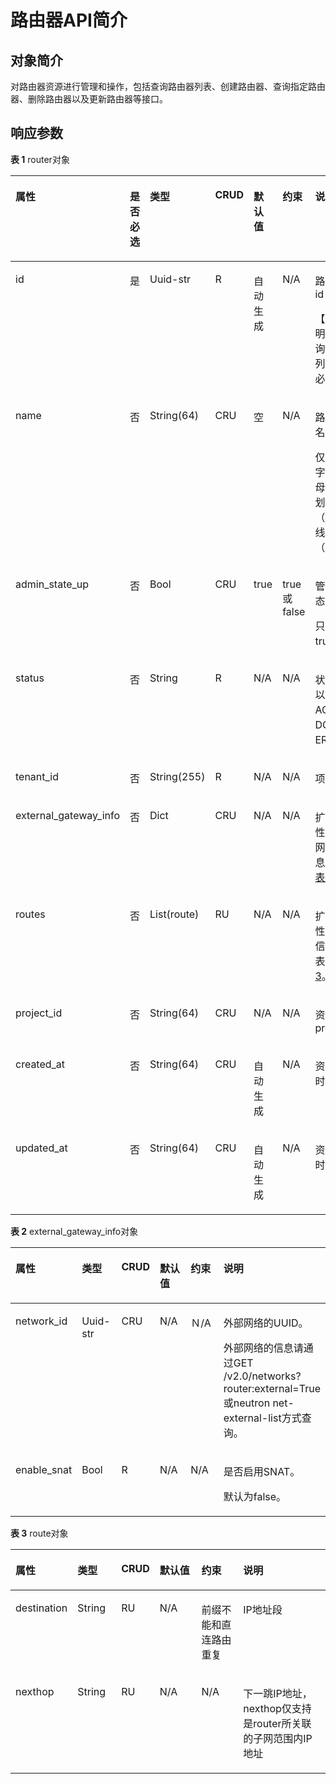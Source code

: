 # 路由器API简介<a name="ZH-CN_TOPIC_0060495813"></a>

## 对象简介<a name="section45495122"></a>

对路由器资源进行管理和操作，包括查询路由器列表、创建路由器、查询指定路由器、删除路由器以及更新路由器等接口。

## 响应参数<a name="section56953834205730"></a>

**表 1**  router对象

<a name="table24153696181443"></a>
<table><thead align="left"><tr id="row11861342181443"><th class="cellrowborder" valign="top" width="15.101510151015102%" id="mcps1.2.8.1.1"><p id="p21244677181443"><a name="p21244677181443"></a><a name="p21244677181443"></a>属性</p>
</th>
<th class="cellrowborder" valign="top" width="7.520752075207521%" id="mcps1.2.8.1.2"><p id="p981918394815"><a name="p981918394815"></a><a name="p981918394815"></a>是否必选</p>
</th>
<th class="cellrowborder" valign="top" width="13.211321132113211%" id="mcps1.2.8.1.3"><p id="p43097239181443"><a name="p43097239181443"></a><a name="p43097239181443"></a>类型</p>
</th>
<th class="cellrowborder" valign="top" width="9.43094309430943%" id="mcps1.2.8.1.4"><p id="p1215486181443"><a name="p1215486181443"></a><a name="p1215486181443"></a>CRUD</p>
</th>
<th class="cellrowborder" valign="top" width="13.211321132113211%" id="mcps1.2.8.1.5"><p id="p31345570181443"><a name="p31345570181443"></a><a name="p31345570181443"></a>默认值</p>
</th>
<th class="cellrowborder" valign="top" width="13.211321132113211%" id="mcps1.2.8.1.6"><p id="p55963242181443"><a name="p55963242181443"></a><a name="p55963242181443"></a>约束</p>
</th>
<th class="cellrowborder" valign="top" width="28.312831283128315%" id="mcps1.2.8.1.7"><p id="p36728767181443"><a name="p36728767181443"></a><a name="p36728767181443"></a>说明</p>
</th>
</tr>
</thead>
<tbody><tr id="row22240136181443"><td class="cellrowborder" valign="top" width="15.101510151015102%" headers="mcps1.2.8.1.1 "><p id="p56620590181443"><a name="p56620590181443"></a><a name="p56620590181443"></a>id</p>
</td>
<td class="cellrowborder" valign="top" width="7.520752075207521%" headers="mcps1.2.8.1.2 "><p id="p08199313484"><a name="p08199313484"></a><a name="p08199313484"></a>是</p>
</td>
<td class="cellrowborder" valign="top" width="13.211321132113211%" headers="mcps1.2.8.1.3 "><p id="p22865048181443"><a name="p22865048181443"></a><a name="p22865048181443"></a>Uuid-str</p>
</td>
<td class="cellrowborder" valign="top" width="9.43094309430943%" headers="mcps1.2.8.1.4 "><p id="p40129582181443"><a name="p40129582181443"></a><a name="p40129582181443"></a>R</p>
</td>
<td class="cellrowborder" valign="top" width="13.211321132113211%" headers="mcps1.2.8.1.5 "><p id="p29270746181443"><a name="p29270746181443"></a><a name="p29270746181443"></a>自动生成</p>
</td>
<td class="cellrowborder" valign="top" width="13.211321132113211%" headers="mcps1.2.8.1.6 "><p id="p22120193181443"><a name="p22120193181443"></a><a name="p22120193181443"></a>N/A</p>
</td>
<td class="cellrowborder" valign="top" width="28.312831283128315%" headers="mcps1.2.8.1.7 "><p id="p46905229181443"><a name="p46905229181443"></a><a name="p46905229181443"></a>路由器的id</p>
<p id="p121142486504"><a name="p121142486504"></a><a name="p121142486504"></a>【使用说明】在查询路由器列表时非必选</p>
</td>
</tr>
<tr id="row19493885181443"><td class="cellrowborder" valign="top" width="15.101510151015102%" headers="mcps1.2.8.1.1 "><p id="p35500827181443"><a name="p35500827181443"></a><a name="p35500827181443"></a>name</p>
</td>
<td class="cellrowborder" valign="top" width="7.520752075207521%" headers="mcps1.2.8.1.2 "><p id="p1881923164818"><a name="p1881923164818"></a><a name="p1881923164818"></a>否</p>
</td>
<td class="cellrowborder" valign="top" width="13.211321132113211%" headers="mcps1.2.8.1.3 "><p id="p56994705181443"><a name="p56994705181443"></a><a name="p56994705181443"></a>String(64)</p>
</td>
<td class="cellrowborder" valign="top" width="9.43094309430943%" headers="mcps1.2.8.1.4 "><p id="p53168392181443"><a name="p53168392181443"></a><a name="p53168392181443"></a>CRU</p>
</td>
<td class="cellrowborder" valign="top" width="13.211321132113211%" headers="mcps1.2.8.1.5 "><p id="p11672487181443"><a name="p11672487181443"></a><a name="p11672487181443"></a>空</p>
</td>
<td class="cellrowborder" valign="top" width="13.211321132113211%" headers="mcps1.2.8.1.6 "><p id="p5947415181443"><a name="p5947415181443"></a><a name="p5947415181443"></a>N/A</p>
</td>
<td class="cellrowborder" valign="top" width="28.312831283128315%" headers="mcps1.2.8.1.7 "><p id="p11978624181443"><a name="p11978624181443"></a><a name="p11978624181443"></a>路由器的名称。</p>
<p id="p30744457181443"><a name="p30744457181443"></a><a name="p30744457181443"></a>仅支持数字、字母、_(下划线)、-（中划线）、.（点）。</p>
</td>
</tr>
<tr id="row8264657181443"><td class="cellrowborder" valign="top" width="15.101510151015102%" headers="mcps1.2.8.1.1 "><p id="p65457453181443"><a name="p65457453181443"></a><a name="p65457453181443"></a>admin_state_up</p>
</td>
<td class="cellrowborder" valign="top" width="7.520752075207521%" headers="mcps1.2.8.1.2 "><p id="p9819193104813"><a name="p9819193104813"></a><a name="p9819193104813"></a>否</p>
</td>
<td class="cellrowborder" valign="top" width="13.211321132113211%" headers="mcps1.2.8.1.3 "><p id="p453502181443"><a name="p453502181443"></a><a name="p453502181443"></a>Bool</p>
</td>
<td class="cellrowborder" valign="top" width="9.43094309430943%" headers="mcps1.2.8.1.4 "><p id="p36733740181443"><a name="p36733740181443"></a><a name="p36733740181443"></a>CRU</p>
</td>
<td class="cellrowborder" valign="top" width="13.211321132113211%" headers="mcps1.2.8.1.5 "><p id="p22642974181443"><a name="p22642974181443"></a><a name="p22642974181443"></a>true</p>
</td>
<td class="cellrowborder" valign="top" width="13.211321132113211%" headers="mcps1.2.8.1.6 "><p id="p22141629181443"><a name="p22141629181443"></a><a name="p22141629181443"></a>true或false</p>
</td>
<td class="cellrowborder" valign="top" width="28.312831283128315%" headers="mcps1.2.8.1.7 "><p id="p48641520181443"><a name="p48641520181443"></a><a name="p48641520181443"></a>管理状态。</p>
<p id="p35120501181443"><a name="p35120501181443"></a><a name="p35120501181443"></a>只支持true。</p>
</td>
</tr>
<tr id="row47649056181443"><td class="cellrowborder" valign="top" width="15.101510151015102%" headers="mcps1.2.8.1.1 "><p id="p34368308181443"><a name="p34368308181443"></a><a name="p34368308181443"></a>status</p>
</td>
<td class="cellrowborder" valign="top" width="7.520752075207521%" headers="mcps1.2.8.1.2 "><p id="p168191337481"><a name="p168191337481"></a><a name="p168191337481"></a>否</p>
</td>
<td class="cellrowborder" valign="top" width="13.211321132113211%" headers="mcps1.2.8.1.3 "><p id="p32369557181443"><a name="p32369557181443"></a><a name="p32369557181443"></a>String</p>
</td>
<td class="cellrowborder" valign="top" width="9.43094309430943%" headers="mcps1.2.8.1.4 "><p id="p4688426181443"><a name="p4688426181443"></a><a name="p4688426181443"></a>R</p>
</td>
<td class="cellrowborder" valign="top" width="13.211321132113211%" headers="mcps1.2.8.1.5 "><p id="p44218203181443"><a name="p44218203181443"></a><a name="p44218203181443"></a>N/A</p>
</td>
<td class="cellrowborder" valign="top" width="13.211321132113211%" headers="mcps1.2.8.1.6 "><p id="p24904722181443"><a name="p24904722181443"></a><a name="p24904722181443"></a>N/A</p>
</td>
<td class="cellrowborder" valign="top" width="28.312831283128315%" headers="mcps1.2.8.1.7 "><p id="p4016564181443"><a name="p4016564181443"></a><a name="p4016564181443"></a>状态，可以为ACTIVE， DOWN，ERROR。</p>
</td>
</tr>
<tr id="row36149082181443"><td class="cellrowborder" valign="top" width="15.101510151015102%" headers="mcps1.2.8.1.1 "><p id="p42394506181443"><a name="p42394506181443"></a><a name="p42394506181443"></a>tenant_id</p>
</td>
<td class="cellrowborder" valign="top" width="7.520752075207521%" headers="mcps1.2.8.1.2 "><p id="p1081916312487"><a name="p1081916312487"></a><a name="p1081916312487"></a>否</p>
</td>
<td class="cellrowborder" valign="top" width="13.211321132113211%" headers="mcps1.2.8.1.3 "><p id="p11402971181443"><a name="p11402971181443"></a><a name="p11402971181443"></a>String(255)</p>
</td>
<td class="cellrowborder" valign="top" width="9.43094309430943%" headers="mcps1.2.8.1.4 "><p id="p51225460181443"><a name="p51225460181443"></a><a name="p51225460181443"></a>R</p>
</td>
<td class="cellrowborder" valign="top" width="13.211321132113211%" headers="mcps1.2.8.1.5 "><p id="p55621630181443"><a name="p55621630181443"></a><a name="p55621630181443"></a>N/A</p>
</td>
<td class="cellrowborder" valign="top" width="13.211321132113211%" headers="mcps1.2.8.1.6 "><p id="p9058209181443"><a name="p9058209181443"></a><a name="p9058209181443"></a>N/A</p>
</td>
<td class="cellrowborder" valign="top" width="28.312831283128315%" headers="mcps1.2.8.1.7 "><p id="p62626308181443"><a name="p62626308181443"></a><a name="p62626308181443"></a>项目ID。</p>
</td>
</tr>
<tr id="row26765861181443"><td class="cellrowborder" valign="top" width="15.101510151015102%" headers="mcps1.2.8.1.1 "><p id="p20551115181443"><a name="p20551115181443"></a><a name="p20551115181443"></a>external_gateway_info</p>
</td>
<td class="cellrowborder" valign="top" width="7.520752075207521%" headers="mcps1.2.8.1.2 "><p id="p1281914344820"><a name="p1281914344820"></a><a name="p1281914344820"></a>否</p>
</td>
<td class="cellrowborder" valign="top" width="13.211321132113211%" headers="mcps1.2.8.1.3 "><p id="p54027655181443"><a name="p54027655181443"></a><a name="p54027655181443"></a>Dict</p>
</td>
<td class="cellrowborder" valign="top" width="9.43094309430943%" headers="mcps1.2.8.1.4 "><p id="p14163902181443"><a name="p14163902181443"></a><a name="p14163902181443"></a>CRU</p>
</td>
<td class="cellrowborder" valign="top" width="13.211321132113211%" headers="mcps1.2.8.1.5 "><p id="p6425434181443"><a name="p6425434181443"></a><a name="p6425434181443"></a>N/A</p>
</td>
<td class="cellrowborder" valign="top" width="13.211321132113211%" headers="mcps1.2.8.1.6 "><p id="p50698179181443"><a name="p50698179181443"></a><a name="p50698179181443"></a>N/A</p>
</td>
<td class="cellrowborder" valign="top" width="28.312831283128315%" headers="mcps1.2.8.1.7 "><p id="p12911840181443"><a name="p12911840181443"></a><a name="p12911840181443"></a>扩展属性：外部网关信息，参见<a href="#ZH-CN_TOPIC_0060495813__table11448068181443">表2</a>。</p>
</td>
</tr>
<tr id="row49097702181443"><td class="cellrowborder" valign="top" width="15.101510151015102%" headers="mcps1.2.8.1.1 "><p id="p17490925181443"><a name="p17490925181443"></a><a name="p17490925181443"></a>routes</p>
</td>
<td class="cellrowborder" valign="top" width="7.520752075207521%" headers="mcps1.2.8.1.2 "><p id="p12819143204816"><a name="p12819143204816"></a><a name="p12819143204816"></a>否</p>
</td>
<td class="cellrowborder" valign="top" width="13.211321132113211%" headers="mcps1.2.8.1.3 "><p id="p7478812181443"><a name="p7478812181443"></a><a name="p7478812181443"></a>List(route)</p>
</td>
<td class="cellrowborder" valign="top" width="9.43094309430943%" headers="mcps1.2.8.1.4 "><p id="p1804060181443"><a name="p1804060181443"></a><a name="p1804060181443"></a>RU</p>
</td>
<td class="cellrowborder" valign="top" width="13.211321132113211%" headers="mcps1.2.8.1.5 "><p id="p11911189181443"><a name="p11911189181443"></a><a name="p11911189181443"></a>N/A</p>
</td>
<td class="cellrowborder" valign="top" width="13.211321132113211%" headers="mcps1.2.8.1.6 "><p id="p25282222181443"><a name="p25282222181443"></a><a name="p25282222181443"></a>N/A</p>
</td>
<td class="cellrowborder" valign="top" width="28.312831283128315%" headers="mcps1.2.8.1.7 "><p id="p5122123194853"><a name="p5122123194853"></a><a name="p5122123194853"></a>扩展属性：路由信息列表，<a href="#ZH-CN_TOPIC_0060495813__table18829650181443">表3</a>。</p>
</td>
</tr>
<tr id="row7278189151614"><td class="cellrowborder" valign="top" width="15.101510151015102%" headers="mcps1.2.8.1.1 "><p id="p870051413911"><a name="p870051413911"></a><a name="p870051413911"></a>project_id</p>
</td>
<td class="cellrowborder" valign="top" width="7.520752075207521%" headers="mcps1.2.8.1.2 "><p id="p17700201411911"><a name="p17700201411911"></a><a name="p17700201411911"></a>否</p>
</td>
<td class="cellrowborder" valign="top" width="13.211321132113211%" headers="mcps1.2.8.1.3 "><p id="p15700614790"><a name="p15700614790"></a><a name="p15700614790"></a>String(64)</p>
</td>
<td class="cellrowborder" valign="top" width="9.43094309430943%" headers="mcps1.2.8.1.4 "><p id="p17000141292"><a name="p17000141292"></a><a name="p17000141292"></a>CRU</p>
</td>
<td class="cellrowborder" valign="top" width="13.211321132113211%" headers="mcps1.2.8.1.5 "><p id="p1470010141396"><a name="p1470010141396"></a><a name="p1470010141396"></a>N/A</p>
</td>
<td class="cellrowborder" valign="top" width="13.211321132113211%" headers="mcps1.2.8.1.6 "><p id="p870017141892"><a name="p870017141892"></a><a name="p870017141892"></a>N/A</p>
</td>
<td class="cellrowborder" valign="top" width="28.312831283128315%" headers="mcps1.2.8.1.7 "><p id="p7700714691"><a name="p7700714691"></a><a name="p7700714691"></a>资源project_id</p>
</td>
</tr>
<tr id="row172292215166"><td class="cellrowborder" valign="top" width="15.101510151015102%" headers="mcps1.2.8.1.1 "><p id="p1953114119914"><a name="p1953114119914"></a><a name="p1953114119914"></a>created_at</p>
</td>
<td class="cellrowborder" valign="top" width="7.520752075207521%" headers="mcps1.2.8.1.2 "><p id="p6953241598"><a name="p6953241598"></a><a name="p6953241598"></a>否</p>
</td>
<td class="cellrowborder" valign="top" width="13.211321132113211%" headers="mcps1.2.8.1.3 "><p id="p595318416919"><a name="p595318416919"></a><a name="p595318416919"></a>String(64)</p>
</td>
<td class="cellrowborder" valign="top" width="9.43094309430943%" headers="mcps1.2.8.1.4 "><p id="p6953441993"><a name="p6953441993"></a><a name="p6953441993"></a>CRU</p>
</td>
<td class="cellrowborder" valign="top" width="13.211321132113211%" headers="mcps1.2.8.1.5 "><p id="p11953164120911"><a name="p11953164120911"></a><a name="p11953164120911"></a>自动生成</p>
</td>
<td class="cellrowborder" valign="top" width="13.211321132113211%" headers="mcps1.2.8.1.6 "><p id="p595314119912"><a name="p595314119912"></a><a name="p595314119912"></a>N/A</p>
</td>
<td class="cellrowborder" valign="top" width="28.312831283128315%" headers="mcps1.2.8.1.7 "><p id="p1395374115919"><a name="p1395374115919"></a><a name="p1395374115919"></a>资源创建时间</p>
</td>
</tr>
<tr id="row106341917161611"><td class="cellrowborder" valign="top" width="15.101510151015102%" headers="mcps1.2.8.1.1 "><p id="p139719548912"><a name="p139719548912"></a><a name="p139719548912"></a>updated_at</p>
</td>
<td class="cellrowborder" valign="top" width="7.520752075207521%" headers="mcps1.2.8.1.2 "><p id="p33972541493"><a name="p33972541493"></a><a name="p33972541493"></a>否</p>
</td>
<td class="cellrowborder" valign="top" width="13.211321132113211%" headers="mcps1.2.8.1.3 "><p id="p53971154594"><a name="p53971154594"></a><a name="p53971154594"></a>String(64)</p>
</td>
<td class="cellrowborder" valign="top" width="9.43094309430943%" headers="mcps1.2.8.1.4 "><p id="p339716540919"><a name="p339716540919"></a><a name="p339716540919"></a>CRU</p>
</td>
<td class="cellrowborder" valign="top" width="13.211321132113211%" headers="mcps1.2.8.1.5 "><p id="p1739717541895"><a name="p1739717541895"></a><a name="p1739717541895"></a>自动生成</p>
</td>
<td class="cellrowborder" valign="top" width="13.211321132113211%" headers="mcps1.2.8.1.6 "><p id="p12397054697"><a name="p12397054697"></a><a name="p12397054697"></a>N/A</p>
</td>
<td class="cellrowborder" valign="top" width="28.312831283128315%" headers="mcps1.2.8.1.7 "><p id="p1339713549918"><a name="p1339713549918"></a><a name="p1339713549918"></a>资源更新时间</p>
</td>
</tr>
</tbody>
</table>

**表 2**  external\_gateway\_info对象

<a name="table11448068181443"></a>
<table><thead align="left"><tr id="row58732356181443"><th class="cellrowborder" valign="top" width="16.328367163283673%" id="mcps1.2.7.1.1"><p id="p59700400181443"><a name="p59700400181443"></a><a name="p59700400181443"></a>属性</p>
</th>
<th class="cellrowborder" valign="top" width="14.288571142885711%" id="mcps1.2.7.1.2"><p id="p3894228181443"><a name="p3894228181443"></a><a name="p3894228181443"></a>类型</p>
</th>
<th class="cellrowborder" valign="top" width="10.1989801019898%" id="mcps1.2.7.1.3"><p id="p46997081181443"><a name="p46997081181443"></a><a name="p46997081181443"></a>CRUD</p>
</th>
<th class="cellrowborder" valign="top" width="14.288571142885711%" id="mcps1.2.7.1.4"><p id="p48667239181443"><a name="p48667239181443"></a><a name="p48667239181443"></a>默认值</p>
</th>
<th class="cellrowborder" valign="top" width="14.288571142885711%" id="mcps1.2.7.1.5"><p id="p49732261181443"><a name="p49732261181443"></a><a name="p49732261181443"></a>约束</p>
</th>
<th class="cellrowborder" valign="top" width="30.606939306069393%" id="mcps1.2.7.1.6"><p id="p1781307181443"><a name="p1781307181443"></a><a name="p1781307181443"></a>说明</p>
</th>
</tr>
</thead>
<tbody><tr id="row10068178181443"><td class="cellrowborder" valign="top" width="16.328367163283673%" headers="mcps1.2.7.1.1 "><p id="p10216081181443"><a name="p10216081181443"></a><a name="p10216081181443"></a>network_id</p>
</td>
<td class="cellrowborder" valign="top" width="14.288571142885711%" headers="mcps1.2.7.1.2 "><p id="p22196257181443"><a name="p22196257181443"></a><a name="p22196257181443"></a>Uuid-str</p>
</td>
<td class="cellrowborder" valign="top" width="10.1989801019898%" headers="mcps1.2.7.1.3 "><p id="p53066410181443"><a name="p53066410181443"></a><a name="p53066410181443"></a>CRU</p>
</td>
<td class="cellrowborder" valign="top" width="14.288571142885711%" headers="mcps1.2.7.1.4 "><p id="p3411923181443"><a name="p3411923181443"></a><a name="p3411923181443"></a>N/A</p>
</td>
<td class="cellrowborder" valign="top" width="14.288571142885711%" headers="mcps1.2.7.1.5 "><p id="p7930308181443"><a name="p7930308181443"></a><a name="p7930308181443"></a>Ｎ/A</p>
</td>
<td class="cellrowborder" valign="top" width="30.606939306069393%" headers="mcps1.2.7.1.6 "><p id="p38375206181443"><a name="p38375206181443"></a><a name="p38375206181443"></a>外部网络的UUID。</p>
<p id="p21383968181443"><a name="p21383968181443"></a><a name="p21383968181443"></a>外部网络的信息请通过GET /v2.0/networks?router:external=True或neutron net-external-list方式查询。</p>
</td>
</tr>
<tr id="row58237990181443"><td class="cellrowborder" valign="top" width="16.328367163283673%" headers="mcps1.2.7.1.1 "><p id="p19656760181443"><a name="p19656760181443"></a><a name="p19656760181443"></a>enable_snat</p>
</td>
<td class="cellrowborder" valign="top" width="14.288571142885711%" headers="mcps1.2.7.1.2 "><p id="p48693751181443"><a name="p48693751181443"></a><a name="p48693751181443"></a>Bool</p>
</td>
<td class="cellrowborder" valign="top" width="10.1989801019898%" headers="mcps1.2.7.1.3 "><p id="p623311010589"><a name="p623311010589"></a><a name="p623311010589"></a>R</p>
</td>
<td class="cellrowborder" valign="top" width="14.288571142885711%" headers="mcps1.2.7.1.4 "><p id="p41510554181443"><a name="p41510554181443"></a><a name="p41510554181443"></a>N/A</p>
</td>
<td class="cellrowborder" valign="top" width="14.288571142885711%" headers="mcps1.2.7.1.5 "><p id="p6911694181443"><a name="p6911694181443"></a><a name="p6911694181443"></a>N/A</p>
</td>
<td class="cellrowborder" valign="top" width="30.606939306069393%" headers="mcps1.2.7.1.6 "><p id="p22976335181443"><a name="p22976335181443"></a><a name="p22976335181443"></a>是否启用SNAT。</p>
<p id="p49143812181443"><a name="p49143812181443"></a><a name="p49143812181443"></a>默认为false。</p>
</td>
</tr>
</tbody>
</table>

**表 3**  route对象

<a name="table18829650181443"></a>
<table><thead align="left"><tr id="row60542282181443"><th class="cellrowborder" valign="top" width="16.328367163283673%" id="mcps1.2.7.1.1"><p id="p4977811181443"><a name="p4977811181443"></a><a name="p4977811181443"></a>属性</p>
</th>
<th class="cellrowborder" valign="top" width="14.288571142885711%" id="mcps1.2.7.1.2"><p id="p549581181443"><a name="p549581181443"></a><a name="p549581181443"></a>类型</p>
</th>
<th class="cellrowborder" valign="top" width="10.1989801019898%" id="mcps1.2.7.1.3"><p id="p44516128181443"><a name="p44516128181443"></a><a name="p44516128181443"></a>CRUD</p>
</th>
<th class="cellrowborder" valign="top" width="14.288571142885711%" id="mcps1.2.7.1.4"><p id="p49036595181443"><a name="p49036595181443"></a><a name="p49036595181443"></a>默认值</p>
</th>
<th class="cellrowborder" valign="top" width="14.288571142885711%" id="mcps1.2.7.1.5"><p id="p12541230181443"><a name="p12541230181443"></a><a name="p12541230181443"></a>约束</p>
</th>
<th class="cellrowborder" valign="top" width="30.606939306069393%" id="mcps1.2.7.1.6"><p id="p9206714181443"><a name="p9206714181443"></a><a name="p9206714181443"></a>说明</p>
</th>
</tr>
</thead>
<tbody><tr id="row7546366181443"><td class="cellrowborder" valign="top" width="16.328367163283673%" headers="mcps1.2.7.1.1 "><p id="p7275939181443"><a name="p7275939181443"></a><a name="p7275939181443"></a>destination</p>
</td>
<td class="cellrowborder" valign="top" width="14.288571142885711%" headers="mcps1.2.7.1.2 "><p id="p52480209181443"><a name="p52480209181443"></a><a name="p52480209181443"></a>String</p>
</td>
<td class="cellrowborder" valign="top" width="10.1989801019898%" headers="mcps1.2.7.1.3 "><p id="p23038511181443"><a name="p23038511181443"></a><a name="p23038511181443"></a>RU</p>
</td>
<td class="cellrowborder" valign="top" width="14.288571142885711%" headers="mcps1.2.7.1.4 "><p id="p54180069181443"><a name="p54180069181443"></a><a name="p54180069181443"></a>N/A</p>
</td>
<td class="cellrowborder" valign="top" width="14.288571142885711%" headers="mcps1.2.7.1.5 "><p id="p26509468181443"><a name="p26509468181443"></a><a name="p26509468181443"></a>前缀不能和直连路由重复</p>
</td>
<td class="cellrowborder" valign="top" width="30.606939306069393%" headers="mcps1.2.7.1.6 "><p id="p66892155181443"><a name="p66892155181443"></a><a name="p66892155181443"></a>IP地址段</p>
</td>
</tr>
<tr id="row65158490181443"><td class="cellrowborder" valign="top" width="16.328367163283673%" headers="mcps1.2.7.1.1 "><p id="p43346313181443"><a name="p43346313181443"></a><a name="p43346313181443"></a>nexthop</p>
</td>
<td class="cellrowborder" valign="top" width="14.288571142885711%" headers="mcps1.2.7.1.2 "><p id="p21390453181443"><a name="p21390453181443"></a><a name="p21390453181443"></a>String</p>
</td>
<td class="cellrowborder" valign="top" width="10.1989801019898%" headers="mcps1.2.7.1.3 "><p id="p54905093181443"><a name="p54905093181443"></a><a name="p54905093181443"></a>RU</p>
</td>
<td class="cellrowborder" valign="top" width="14.288571142885711%" headers="mcps1.2.7.1.4 "><p id="p18127521181443"><a name="p18127521181443"></a><a name="p18127521181443"></a>N/A</p>
</td>
<td class="cellrowborder" valign="top" width="14.288571142885711%" headers="mcps1.2.7.1.5 "><p id="p59043122181443"><a name="p59043122181443"></a><a name="p59043122181443"></a>N/A</p>
</td>
<td class="cellrowborder" valign="top" width="30.606939306069393%" headers="mcps1.2.7.1.6 "><p id="p17763616181443"><a name="p17763616181443"></a><a name="p17763616181443"></a>下一跳IP地址，nexthop仅支持是router所关联的子网范围内IP地址</p>
</td>
</tr>
</tbody>
</table>

